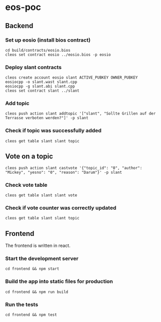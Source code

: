 

# eos-poc

## Backend

### Set up eosio (install bios contract)
```
cd build/contracts/eosio.bios
cleos set contract eosio ../eosio.bios -p eosio
```

### Deploy slant contracts
```
cleos create account eosio slant ACTIVE_PUBKEY OWNER_PUBKEY
eosiocpp -o slant.wast slant.cpp
eosiocpp -g slant.abi slant.cpp
cleos set contract slant ../slant
```

### Add topic
```
cleos push action slant addtopic '["slant", "Sollte Grillen auf der Terrasse verboten werden?"]' -p slant
```

### Check if topic was successfully added
```
cleos get table slant slant topic
```

## Vote on a topic
```
cleos push action slant castvote '{"topic_id": "0", "author": "Mickey", "yesno": "0", "reason": "Darum"}' -p slant
```

### Check vote table
```
cleos get table slant slant vote
```

### Check if vote counter was correctly updated
```
cleos get table slant slant topic
```

## Frontend

The frontend is written in react.

### Start the development server

```
cd frontend && npm start
```

### Build the app into static files for production

```
cd frontend && npm run build
```

### Run the tests

```
cd frontend && npm test
```

